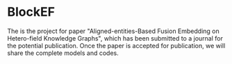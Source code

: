 # BlockEF
The is the project for paper "Aligned-entities-Based Fusion Embedding on Hetero-field Knowledge Graphs", which has been submitted to a journal for the potential publication.
Once the paper is accepted for publication, we will share the complete models and codes.
